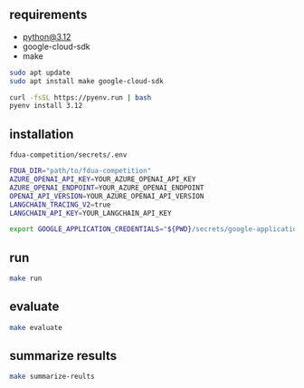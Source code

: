 ## requirements
- python@3.12
- google-cloud-sdk
- make

```bash
sudo apt update
sudo apt install make google-cloud-sdk

curl -fsSL https://pyenv.run | bash
pyenv install 3.12
```

## installation

`fdua-competition/secrets/.env`

```bash
FDUA_DIR="path/to/fdua-competition"
AZURE_OPENAI_API_KEY=YOUR_AZURE_OPENAI_API_KEY
AZURE_OPENAI_ENDPOINT=YOUR_AZURE_OPENAI_ENDPOINT
OPENAI_API_VERSION=YOUR_AZURE_OPENAI_API_VERSION
LANGCHAIN_TRACING_V2=true
LANGCHAIN_API_KEY=YOUR_LANGCHAIN_API_KEY
```

```bash
export GOOGLE_APPLICATION_CREDENTIALS="${PWD}/secrets/google-application-credentials.json"
```

## run 
```bash
make run
```

## evaluate
```bash
make evaluate
```

## summarize results
```bash
make summarize-reults
```
